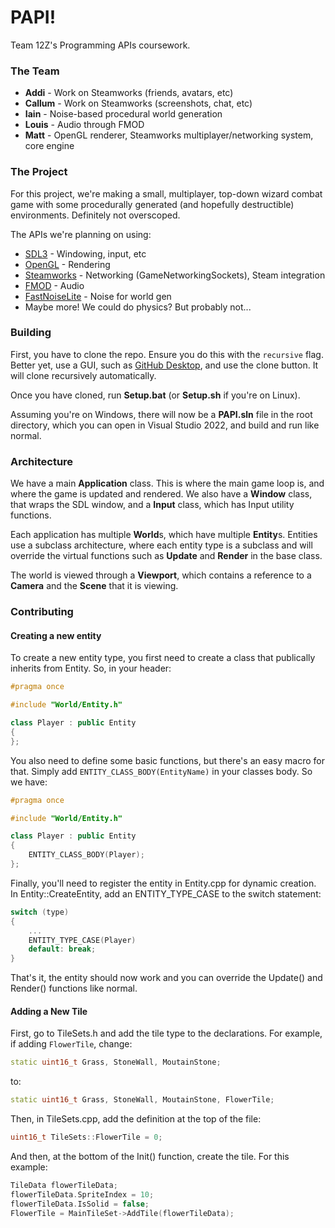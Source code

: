 # PAPI!

Team 12Z's Programming APIs coursework.

### The Team

- **Addi** - Work on Steamworks (friends, avatars, etc)
- **Callum** - Work on Steamworks (screenshots, chat, etc)
- **Iain** - Noise-based procedural world generation
- **Louis** - Audio through FMOD
- **Matt** - OpenGL renderer, Steamworks multiplayer/networking system, core engine

### The Project

For this project, we're making a small, multiplayer, top-down wizard combat game with some procedurally generated (and
hopefully destructible) environments. Definitely not overscoped.

The APIs we're planning on using:

- [SDL3](https://github.com/libsdl-org/SDL) - Windowing, input, etc
- [OpenGL](https://en.wikipedia.org/wiki/OpenGL) - Rendering
- [Steamworks](https://partner.steamgames.com/doc/sdk) - Networking (GameNetworkingSockets), Steam integration
- [FMOD](https://www.fmod.com/) - Audio
- [FastNoiseLite](https://github.com/Auburn/FastNoiseLite) - Noise for world gen
- Maybe more! We could do physics? But probably not...

### Building

First, you have to clone the repo. Ensure you do this with the ``recursive`` flag. Better yet, use a GUI, such
as [GitHub Desktop](https://desktop.github.com/download/), and use the clone button. It will clone recursively
automatically.

Once you have cloned, run **Setup.bat** (or **Setup.sh** if you're on Linux).

Assuming you're on Windows, there will now be a **PAPI.sln** file in the root directory, which you can open in Visual
Studio 2022, and build and run like normal.

### Architecture

We have a main **Application** class. This is where the main game loop is, and where the game is updated and rendered.
We also have a **Window** class, that wraps the SDL window, and a **Input** class, which has Input utility functions.

Each application has multiple **World**s, which have multiple **Entity**s. Entities use a subclass architecture, where
each entity type is a subclass and will override the virtual functions such as **Update** and **Render** in the base
class.

The world is viewed through a **Viewport**, which contains a reference to a **Camera** and the **Scene** that it is
viewing.

### Contributing

#### Creating a new entity

To create a new entity type, you first need to create a class that publically inherits from Entity. So, in your header:

```c++
#pragma once

#include "World/Entity.h"

class Player : public Entity
{
};
```

You also need to define some basic functions, but there's an easy macro for that. Simply add
``ENTITY_CLASS_BODY(EntityName)``
in your classes body. So we have:

```c++
#pragma once

#include "World/Entity.h"

class Player : public Entity
{
    ENTITY_CLASS_BODY(Player);
};
```

Finally, you'll need to register the entity in Entity.cpp for dynamic creation. In Entity::CreateEntity, add an
ENTITY_TYPE_CASE to the switch statement:

```c++
switch (type)
{
	...
	ENTITY_TYPE_CASE(Player)
	default: break;
}
```

That's it, the entity should now work and you can override the Update() and Render() functions like normal.

#### Adding a New Tile

First, go to TileSets.h and add the tile type to the declarations. For example, if adding ``FlowerTile``, change:

```c++
static uint16_t Grass, StoneWall, MoutainStone;
```

to:

```c++
static uint16_t Grass, StoneWall, MoutainStone, FlowerTile;
```

Then, in TileSets.cpp, add the definition at the top of the file:

```c++
uint16_t TileSets::FlowerTile = 0;
```

And then, at the bottom of the Init() function, create the tile. For this example:

```c++
TileData flowerTileData;
flowerTileData.SpriteIndex = 10;
flowerTileData.IsSolid = false;
FlowerTile = MainTileSet->AddTile(flowerTileData);
```
